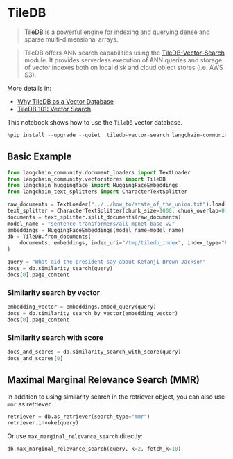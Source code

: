# TileDB

> [TileDB](https://github.com/TileDB-Inc/TileDB) is a powerful engine for indexing and querying dense and sparse multi-dimensional arrays.

> TileDB offers ANN search capabilities using the [TileDB-Vector-Search](https://github.com/TileDB-Inc/TileDB-Vector-Search) module. It provides serverless execution of ANN queries and storage of vector indexes both on local disk and cloud object stores (i.e. AWS S3).

More details in:
-  [Why TileDB as a Vector Database](https://tiledb.com/blog/why-tiledb-as-a-vector-database)
-  [TileDB 101: Vector Search](https://tiledb.com/blog/tiledb-101-vector-search)

This notebook shows how to use the `TileDB` vector database.


```python
%pip install --upgrade --quiet  tiledb-vector-search langchain-community
```

## Basic Example


```python
from langchain_community.document_loaders import TextLoader
from langchain_community.vectorstores import TileDB
from langchain_huggingface import HuggingFaceEmbeddings
from langchain_text_splitters import CharacterTextSplitter

raw_documents = TextLoader("../../how_to/state_of_the_union.txt").load()
text_splitter = CharacterTextSplitter(chunk_size=1000, chunk_overlap=0)
documents = text_splitter.split_documents(raw_documents)
model_name = "sentence-transformers/all-mpnet-base-v2"
embeddings = HuggingFaceEmbeddings(model_name=model_name)
db = TileDB.from_documents(
    documents, embeddings, index_uri="/tmp/tiledb_index", index_type="FLAT"
)
```


```python
query = "What did the president say about Ketanji Brown Jackson"
docs = db.similarity_search(query)
docs[0].page_content
```

### Similarity search by vector


```python
embedding_vector = embeddings.embed_query(query)
docs = db.similarity_search_by_vector(embedding_vector)
docs[0].page_content
```

### Similarity search with score


```python
docs_and_scores = db.similarity_search_with_score(query)
docs_and_scores[0]
```

## Maximal Marginal Relevance Search (MMR)

In addition to using similarity search in the retriever object, you can also use `mmr` as retriever.


```python
retriever = db.as_retriever(search_type="mmr")
retriever.invoke(query)
```

Or use `max_marginal_relevance_search` directly:


```python
db.max_marginal_relevance_search(query, k=2, fetch_k=10)
```
